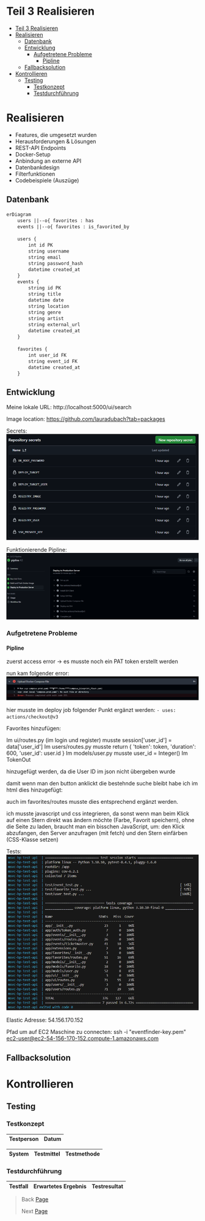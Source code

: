 # Teil 3 Realisieren

- [Teil 3 Realisieren](#teil-3-realisieren)
- [Realisieren](#realisieren)
  - [Datenbank](#datenbank)
  - [Entwicklung](#entwicklung)
    - [Aufgetretene Probleme](#aufgetretene-probleme)
      - [Pipline](#pipline)
  - [Fallbacksolution](#fallbacksolution)
- [Kontrollieren](#kontrollieren)
  - [Testing](#testing)
    - [Testkonzept](#testkonzept)
    - [Testdurchführung](#testdurchführung)

# Realisieren

- Features, die umgesetzt wurden
- Herausforderungen & Lösungen
- REST-API Endpoints
- Docker-Setup
- Anbindung an externe API
- Datenbankdesign
- Filterfunktionen
- Codebeispiele (Auszüge)

## Datenbank

```mermaid
erDiagram
    users ||--o{ favorites : has
    events ||--o{ favorites : is_favorited_by

    users {
        int id PK
        string username
        string email
        string password_hash
        datetime created_at
    }
    events {
        string id PK
        string title
        datetime date
        string location
        string genre
        string artist
        string external_url
        datetime created_at
    }

    favorites {
        int user_id FK
        string event_id FK
        datetime created_at
    }
```

## Entwicklung

Meine lokale URL: http://localhost:5000/ui/search

Image location: https://github.com/lauradubach?tab=packages

Secrets:
![secrets](../Pictures/secrets.png)

Funktionierende Pipline:
![Pipline](../Pictures/Pipline.png)

### Aufgetretene Probleme

#### Pipline

zuerst access error -> es musste noch ein PAT token erstellt werden

nun kam folgender error:
![error1](../Pictures/Error1.png)

hier musste im  deploy job folgender Punkt ergänzt werden: `- uses: actions/checkout@v3`

Favorites hinzufügen:

Im ui/routes.py (im login und register) musste session['user_id'] = data['user_id']
Im users/routes.py musste return {
        'token': token,
        'duration': 600,
        'user_id': user.id
    }
Im models/user.py musste user_id = Integer() Im TokenOut

hinzugefügt werden, da die User ID im json nicht übergeben wurde

damit wenn man den button anklickt die bestehnde suche bleibt habe ich im html dies hinzugefügt: <input type="hidden" name="next" value="{{ request.url }}">

auch im favorites/routes musste dies entsprechend ergänzt werden.

ich musste javascript und css integrieren, da sonst wenn man beim Klick auf einen Stern direkt was ändern möchte (Farbe, Favorit speichern), ohne die Seite zu laden, braucht man ein bisschen JavaScript, um: den Klick abzufangen, den Server anzufragen (mit fetch) und den Stern einfärben (CSS-Klasse setzen)


Tests:
![success_test](../Pictures/success_test.png)

Elastic Adresse: 54.156.170.152

Pfad um auf EC2 Maschine zu connecten: ssh -i "eventfinder-key.pem" ec2-user@ec2-54-156-170-152.compute-1.amazonaws.com

## Fallbacksolution

# Kontrollieren

## Testing
### Testkonzept

| Testperson | Datum |
| ---------- | ----- |

| System | Testmittel | Testmethode |
| -------| ---------- | ----------- |

### Testdurchführung

| Testfall | Erwartetes Ergebnis | Testresultat |
| ---------| ------------------- | ------------ |



> Back [Page](https://github.com/lauradubach/Semesterarbeit3/blob/main/Sites/Teil%202%20Konzeption.md)
>
> Next [Page](https://github.com/lauradubach/Semesterarbeit3/blob/main/Sites/Teil%204%20Abschluss.md)